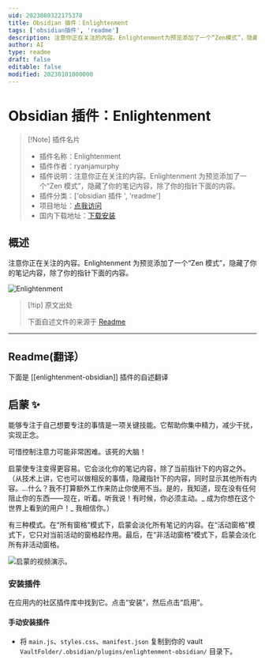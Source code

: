 ```yaml
---
uid: 2023080322175378
title: Obsidian 插件：Enlightenment
tags: ['obsidian插件', 'readme']
description: 注意你正在关注的内容。Enlightenment为预览添加了一个“Zen模式”，隐藏了你的笔记内容，除了你的指针下面的内容。
author: AI
type: readme
draft: false
editable: false
modified: 20230101000000
---
```


# Obsidian 插件：Enlightenment

> [!Note] 插件名片
> - 插件名称：Enlightenment
> - 插件作者：ryanjamurphy
> - 插件说明：注意你正在关注的内容。Enlightenment 为预览添加了一个“Zen 模式”，隐藏了你的笔记内容，除了你的指针下面的内容。
> - 插件分类：['obsidian 插件 ', 'readme']
> - 项目地址：[点我访问](https://github.com/ryanjamurphy/enlightenment-obsidian)
> - 国内下载地址：[下载安装](https://pkmer.cn/products/plugin/pluginMarket/?enlightenment-obsidian)

## 概述

注意你正在关注的内容。Enlightenment 为预览添加了一个“Zen 模式”，隐藏了你的笔记内容，除了你的指针下面的内容。

![Enlightenment](https://cdn.pkmer.cn/covers/enlightenment-obsidian_new.gif!pkmer)

> [!tip] 原文出处
>
>下面自述文件的来源于 [Readme](https://ghproxy.net/https://raw.githubusercontent.com/ryanjamurphy/enlightenment-obsidian/master/README.md)
>

---

## Readme(翻译）

下面是 [[enlightenment-obsidian]] 插件的自述翻译

## 启蒙 ✨

能够专注于自己想要专注的事情是一项关键技能。它帮助你集中精力，减少干扰，实现正念。

可惜控制注意力可能非常困难。该死的大脑！

启蒙使专注变得更容易。它会淡化你的笔记内容，除了当前指针下的内容之外。（从技术上讲，它也可以做相反的事情，隐藏指针下的内容，同时显示其他所有内容。...什么？我不打算额外工作来防止你使用不当。是的，我知道，现在没有任何阻止你的东西——现在，听着。听我说！有时候，你必须主动。_ 成为你想在这个世界上看到的用户！_ 我相信你。）

有三种模式。在“所有窗格”模式下，启蒙会淡化所有笔记的内容。在“活动窗格”模式下，它只对当前活动的窗格起作用。最后，在“非活动窗格”模式下，启蒙会淡化所有非活动窗格。

![启蒙的视频演示。](https://user-images.githubusercontent.com/3618647/166983349-08cc8182-64a5-4695-ac3c-344ba8d561da.gif)

### 安装插件

在应用内的社区插件库中找到它。点击“安装”，然后点击“启用”。

#### 手动安装插件

- 将 `main.js`、`styles.css`、`manifest.json` 复制到你的 vault `VaultFolder/.obsidian/plugins/enlightenment-obsidian/` 目录下。



